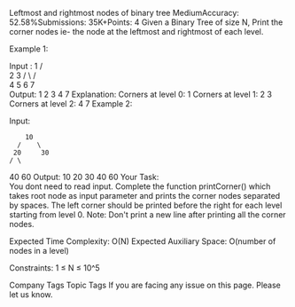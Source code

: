 Leftmost and rightmost nodes of binary tree
MediumAccuracy: 52.58%Submissions: 35K+Points: 4
Given a Binary Tree of size N, Print the corner nodes ie- the node at the leftmost and rightmost of each level.

Example 1:

Input :
         1
       /  \
     2      3
    / \    / \
   4   5  6   7    
Output: 1 2 3 4 7
Explanation:
Corners at level 0: 1
Corners at level 1: 2 3
Corners at level 2: 4 7
Example 2:

Input:

        10
      /    \
     20     30
    / \  
   40  60
Output: 10 20 30 40 60
Your Task:  
You dont need to read input. Complete the function printCorner() which takes root node as input parameter and prints the corner nodes separated by spaces. The left corner should be printed before the right for each level starting from level 0.
Note: Don't print a new line after printing all the corner nodes.

Expected Time Complexity: O(N)
Expected Auxiliary Space: O(number of nodes in a level)

Constraints:
1 ≤ N ≤ 10^5

Company Tags
Topic Tags
If you are facing any issue on this page. Please let us know.